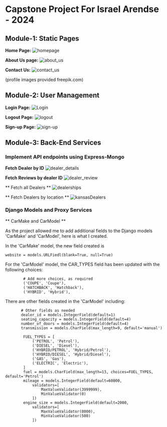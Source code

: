 # Capstone Project For Israel Arendse - 2024


## Module-1: Static Pages

**Home Page:**
![homepage](https://github.com/user-attachments/assets/06315162-1cd5-40a4-ae09-ffc3a11cb226)

**About Us page:**
![about_us](https://github.com/user-attachments/assets/1b03d496-48b2-432a-9348-a10f6c7848b4)

**Contact Us:**
![contact_us](https://github.com/user-attachments/assets/cbbc8458-fe12-44df-b48e-64784a4a89db)


(profile images provided freepik.com)


## Module-2: User Management

**Login Page:**
![Login](https://github.com/user-attachments/assets/e7d64ced-e780-4fa7-a2ea-78249bba1047)

**Logout Page:**
![logout](https://github.com/user-attachments/assets/b0201008-55a2-423f-ab44-b0ad19065518)

**Sign-up Page:**
![sign-up](https://github.com/user-attachments/assets/00434229-e72f-4321-8c4b-02020e0d34bf)


## Module-3: Back-End Services

### Implement API endpoints using Express-Mongo

**Fetch Dealer by ID**
![dealer_details](https://github.com/user-attachments/assets/1028bf70-80a5-42ae-910e-877c7ea2f947)

**Fetch Reviews by dealer ID**
![dealer_review](https://github.com/user-attachments/assets/741e7626-8499-4ff2-8e89-9be20f6b5745)

** Fetch all Dealers **
![dealerships](https://github.com/user-attachments/assets/5838e850-9a10-479d-b086-4adaaacc0a65)

** Fetch Dealers by location **
![kansasDealers](https://github.com/user-attachments/assets/efda8b58-b4bc-4040-9cca-ba5631778af9)

### Django Models and Proxy Services

** CarMake and CarModel **

As the project allowed me to add additional fields to the Django models 'CarMake' and 'CarModel', here is what I created.

In the 'CarMake' model, the new field created is 

```
website = models.URLFiedl(blank=True, null=True)
```

For the 'CarModel' model, the CAR_TYPES field has been updated with the following choices:

```
        # Add more choices, as required
        ('COUPE', 'Coupe'),
        ('HATCHBACK', 'Hatchback'),
        ('HYBRID', 'Hybrid'),
```

There are other fields created in the 'CarModel' including:

```
       # Other fields as needed
       dealer_id = models.IntegerField(default=1)
       seating_capacity = models.IntegerField(default=4)
       number_of_doors = models.IntegerField(default=4)
       transmission = models.CharField(max_length=9, default='manual')

        FUEL_TYPES = [
            ('PETROL', 'Petrol'),
            ('DIESEL', 'Diesel'),
            ('HYBRID/PETROL', 'Hybrid/Petrol'),
            ('HYBRID/DIESEL', 'Hybrid/Diesel'),
            ('GAS', 'Gas'),
            ('ELECTRIC', 'Electric'),
        ]
        fuel = models.CharField(max_length=13, choices=FUEL_TYPES, default='Petrol')
        mileage = models.IntegerField(default=60000,
            validators=[
                MaxValueValidator(3999999),
                MinValueValidator(0)
            ])
        engine_size = models.IntegerField(default=2000,
            validators=[
                MaxValueValidator(8000),
                MinValueValidator(500)
            ])
```
